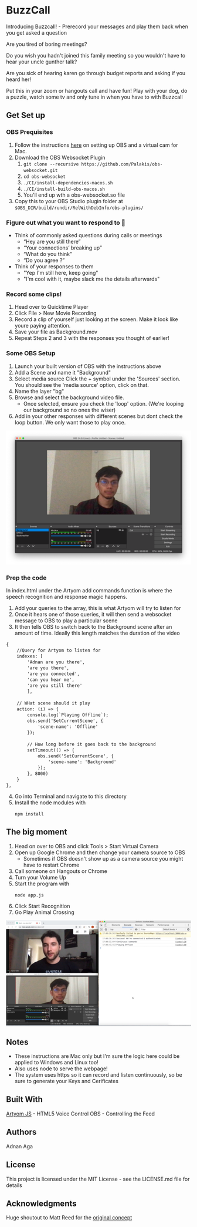 # BuzzCall

Introducing Buzzcall! - Prerecord your messages and play them back when you get asked a question

Are you tired of boring meetings?

Do you wish you hadn't joined this family meeting so you wouldn't have to hear your uncle gunther talk?

Are you sick of hearing karen go through budget reports and asking if you heard her!

Put this in your zoom or hangouts call and have fun! Play with your dog, do a puzzle, watch some tv and only tune in when you have to with Buzzcall

## Get Set up

### OBS Prequisites
1. Follow the instructions [here](https://github.com/johnboiles/obs-mac-virtualcam) on setting up OBS and a virtual cam for Mac.
2. Download the OBS Websocket Plugin 
    1. ```git clone --recursive https://github.com/Palakis/obs-websocket.git```
    2. ```cd obs-websocket```
    3. ```./CI/install-dependencies-macos.sh```
    4. ```./CI/install-build-obs-macos.sh```
    5. You'll end up wth a obs-websocket.so file
3. Copy this to your OBS Studio plugin folder at `$OBS_DIR/build/rundir/RelWithDebInfo/obs-plugins/`

### Figure out what you want to respond to 🤔
- Think of commonly asked questions during calls or meetings
    - “Hey are you still there”
    - “Your connections’ breaking up”
    - “What do you think”
    - “Do you agree ?”
- Think of your responses to them
    - "Yep I'm still here, keep going"
    - "I'm cool with it, maybe slack me the details afterwards"

### Record some clips!
1. Head over to Quicktime Player
2. Click FIle > New Movie Recording
3. Record a clip of yourself just looking at the screen. Make it look like youre paying attention.
4. Save your file as Background.mov
5. Repeat Steps 2 and 3 with the responses you thought of earlier!

### Some OBS Setup
1. Launch your built version of OBS with the instructions above
2. Add a Scene and name it "Background"
3. Select media source
Click the + symbol under the 'Sources' section. You should see the 'media source' option, click on that.
4. Name the layer "bg"
5. Browse and select the background video file.
    - Once selected, ensure you check the 'loop' option. (We're looping our background so no ones the wiser)
6. Add in your other responses with different scenes but dont check the loop button. We only want those to play once.

![Scene Image](/images/scene.png)

###  Prep the code
In index.html under the Artyom add commands function is where the speech recognition and response magic happens. 
1. Add your queries to the array, this is what Artyom will try to listen for
2. Once it hears one of those queries, it will then send a websocket message to OBS to play a particular scene
3. It then tells OBS to switch back to the Background scene after an amount of time. Ideally this length matches the duration of the video

```
{
    //Query for Artyom to listen for
    indexes: [
        'Adnan are you there',
        'are you there',
        'are you connected',
        'can you hear me',
        'are you still there'
        ],
        
    // WHat scene should it play
    action: (i) => {
        console.log(`Playing Offline`);
        obs.send('SetCurrentScene', {
            'scene-name': 'Offline'
        });

        // How long before it goes back to the background
        setTimeout(() => {
            obs.send('SetCurrentScene', {
                'scene-name': 'Background'
            });
        }, 8000)
    }
}, 
```
4. Go into Terminal and navigate to this directory
5. Install the node modules with
    ```
    npm install
    ```

## The big moment
1. Head on over to OBS and click Tools > Start Virtual Camera 
2. Open up Google Chrome and then change your camera source to OBS
    - Sometimes if OBS doesn't show up as a camera source you might have to restart Chrome
4. Call someone on Hangouts or Chrome
5. Turn your Volume Up
6. Start the program with
    ```
    node app.js
    ```
7. Click Start Recognition
8. Go Play Animal Crossing

![Chat Image](/images/chat.jpeg)

## Notes

* These instructions are Mac only but I'm sure the logic here could be applied to Windows and Linux too!
* Also uses node to serve the webpage!
* The system uses https so it can record and listen continuously, so be sure to generate your Keys and Cerificates

## Built With

[Artyom JS](https://sdkcarlos.github.io/sites/artyom.html) - HTML5 Voice Control
OBS - Controlling the Feed

## Authors

Adnan Aga

## License

This project is licensed under the MIT License - see the LICENSE.md file for details

## Acknowledgments

Huge shoutout to Matt Reed for the [original concept](https://github.com/mcreed/zoombot)

